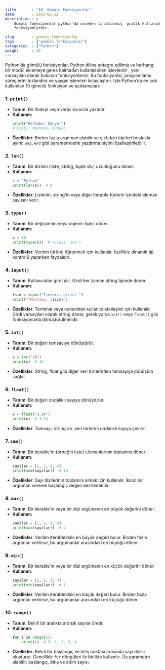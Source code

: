 ```yaml
---
title       : "10- Gömülü Fonksiyonlar"
date        : 2025-02-22
description : >
    Gömülü fonksiyonlar python'da önceden tanımlanmış  pratik kullanım sağlayan 
    fonksiyonlardır.

slug        : gomulu-fonksiyonlar
tags        : ["gömülü fonksiyonlar"]
categories  : ["Python"]
weight      : 10
---
```


Python’da gömülü fonksiyonlar, Python diline entegre edilmiş ve herhangi bir
modül eklemeye gerek kalmadan kullanılabilen işlevlerdir , yani varsayılan olarak bulunan
fonksiyonlardır. Bu fonksiyonlar, programlama süreçlerini hızlandırır ve yaygın
işlemleri kolaylaştırır. İşte Python’da en çok kullanılan 10 gömülü fonksiyon ve açıklamaları:

### 1. **`print()`**
   - **Tanım**: Bir ifadeyi veya veriyi konsola yazdırır.
   - **Kullanım**:
     ```python
     print("Merhaba, Dünya!")
     # Çıktı: Merhaba, Dünya!
     ```
   - **Özellikler**: Birden fazla argüman alabilir ve çıktıdaki öğeleri boşlukla ayırır. `sep`, `end` gibi parametrelerle yazdırma biçimi özelleştirilebilir.

### 2. **`len()`**
   - **Tanım**: Bir dizinin (liste, string, tuple vb.) uzunluğunu döner.
   - **Kullanım**:
     ```python
     s = "Python"
     print(len(s))  # 6
     ```
   - **Özellikler**: Listenin, string'in veya diğer iterable türlerin içindeki eleman sayısını verir.

### 3. **`type()`**
   - **Tanım**: Bir değişkenin veya objenin tipini döner.
   - **Kullanım**:
     ```python
     x = 10
     print(type(x))  # <class 'int'>
     ```
   - **Özellikler**: Verinin türünü öğrenmek için kullanılır, özellikle dinamik tip kontrolü yaparken faydalıdır.

### 4. **`input()`**
   - **Tanım**: Kullanıcıdan girdi alır. Girdi her zaman string tipinde döner.
   - **Kullanım**:
     ```python
     isim = input("İsminizi girin: ")
     print(f"Merhaba, {isim}")
     ```
   - **Özellikler**: Terminal veya konsoldan kullanıcı etkileşimi için kullanılır. Girdi varsayılan olarak string döner, gerekiyorsa `int()` veya `float()` gibi fonksiyonlarla dönüştürülmelidir.

### 5. **`int()`**
   - **Tanım**: Bir değeri tamsayıya dönüştürür.
   - **Kullanım**:
     ```python
     x = int("10")
     print(x)  # 10
     ```
   - **Özellikler**: String, float gibi diğer veri türlerinden tamsayıya dönüşüm sağlar.

### 6. **`float()`**
   - **Tanım**: Bir değeri ondalıklı sayıya dönüştürür.
   - **Kullanım**:
     ```python
     x = float("3.14")
     print(x)  # 3.14
     ```
   - **Özellikler**: Tamsayı, string vb. veri türlerini ondalıklı sayıya çevirir.

### 7. **`sum()`**
   - **Tanım**: Bir iterable'ın (örneğin liste) elemanlarının toplamını döner.
   - **Kullanım**:
     ```python
     sayilar = [1, 2, 3, 4]
     print(sum(sayilar))  # 10
     ```
   - **Özellikler**: Sayı dizilerinin toplamını almak için kullanılır. İkinci bir argüman vererek başlangıç değeri belirlenebilir.

### 8. **`max()`**
   - **Tanım**: Bir iterable’ın veya bir dizi argümanın en büyük değerini döner.
   - **Kullanım**:
     ```python
     sayilar = [1, 2, 3, 4]
     print(max(sayilar))  # 4
     ```
   - **Özellikler**: Verilen iterable’daki en büyük değeri bulur. Birden fazla argüman verilirse, bu argümanlar arasındaki en büyüğü döner.

### 9. **`min()`**
   - **Tanım**: Bir iterable’ın veya bir dizi argümanın en küçük değerini döner.
   - **Kullanım**:
     ```python
     sayilar = [1, 2, 3, 4]
     print(min(sayilar))  # 1
     ```
   - **Özellikler**: Verilen iterable’daki en küçük değeri bulur. Birden fazla argüman verilirse, bu argümanlar arasındaki en küçüğü döner.

### 10. **`range()`**
   - **Tanım**: Belirli bir aralıkta ardışık sayılar üretir.
   - **Kullanım**:
     ```python
     for i in range(5):
         print(i)  # 0, 1, 2, 3, 4
     ```
   - **Özellikler**: Belirli bir başlangıç ve bitiş noktası arasında sayı dizisi oluşturur. Genellikle `for` döngüleri ile birlikte kullanılır. Üç parametre alabilir: başlangıç, bitiş ve adım sayısı.


